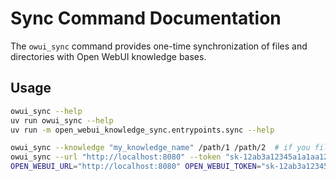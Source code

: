# Sync Command Documentation

The `owui_sync` command provides one-time synchronization of files and directories with Open WebUI knowledge bases.

## Usage

```bash
owui_sync --help
uv run owui_sync --help
uv run -m open_webui_knowledge_sync.entrypoints.sync --help

owui_sync --knowledge "my_knowledge_name" /path/1 /path/2  # if you filled .env
owui_sync --url "http://localhost:8080" --token "sk-12ab3a12345a1a1aa123a1234a1ab123" --knowledge "my_knowledge_name" /path/1 /path/2 /path/3/file.name
OPEN_WEBUI_URL="http://localhost:8080" OPEN_WEBUI_TOKEN="sk-12ab3a12345a1a1aa123a1234a1ab123" owui_sync --knowledge "my_knowledge_id" /path/1 /path/2 /path/3/file.name
```
